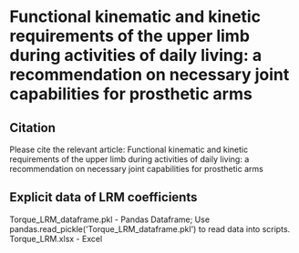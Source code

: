 # Functional kinematic and kinetic requirements of the upper limb during activities of daily living: a recommendation on necessary joint capabilities for prosthetic arms
## Citation
Please cite the relevant article: Functional kinematic and kinetic requirements of the upper limb
during activities of daily living: a recommendation on necessary joint
capabilities for prosthetic arms
## Explicit data of LRM coefficients 
Torque_LRM_dataframe.pkl - Pandas Dataframe; Use pandas.read_pickle('Torque_LRM_dataframe.pkl') to read data into scripts. <br>
Torque_LRM.xlsx - Excel <br>
